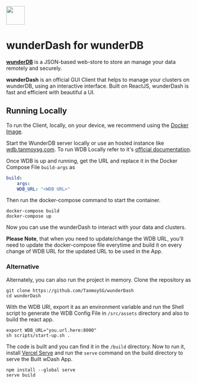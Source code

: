 <img src="https://user-images.githubusercontent.com/36238254/125580769-807c0da3-077f-4dab-910f-21ecf2e814bc.png" height="50px" width="50px" />

# wunderDash for wunderDB

[**wunderDB**](https://wdb.tanmoysg.com/index.html) is a JSON-based web-store to store an manage your data remotely and securely.

**wunderDash** is an official GUI Client that helps to manage your clusters on wunderDB, using an interactive interface. Built on ReactJS, wunderDash is fast and efficient with beautiful a UI.

## Running Locally 

To run the Client, locally, on your device, we recommend using the [Docker Image](https://github.com/TanmoySG/wunderDash/pkgs/container/wunderdash). 

Start the WunderDB server locally or use an hosted instance like [wdb.tanmoysg.com](https://wdb.tanmoysg.com/index.html). To run WDB Locally refer to it's [official documentation](https://github.com/TanmoySG/wunderDB#readme).

Once WDB is up and running, get the URL and replace it in the Docker Compose File `build-args` as
```yml
build:
    args: 
    WDB_URL: "<WDB URL>"
```

Then run the docker-compose command to start the container.
```
docker-compose build
docker-compose up
```

Now you can use the wunderDash to interact with your data and clusters.

**Please Note**, that when you need to update/change the WDB URL, you'll need to update the docker-compose file everytime and build it on every change of WDB URL for the updated URL to be used in the App.

### Alternative

Alternately, you can also run the project in memory. Clone the repository as
```shell
git clone https://github.com/TanmoySG/wunderDash
cd wunderDash
```

With the WDB URl, export it as an environment variable and run the Shell script to generate the WDB Config File in `/src/assets` directory and also to build the react app.
```shell
export WDB_URL="you.url.here:8000"
sh scripts/start-up.sh .
```

The code is built and you can find it in the `/build` directory. Now to run it, install [Vercel Serve](https://github.com/vercel/serve) and run the `serve` command on the build directory to serve the Built wDash App.
```shell
npm install --global serve  
serve build
```

